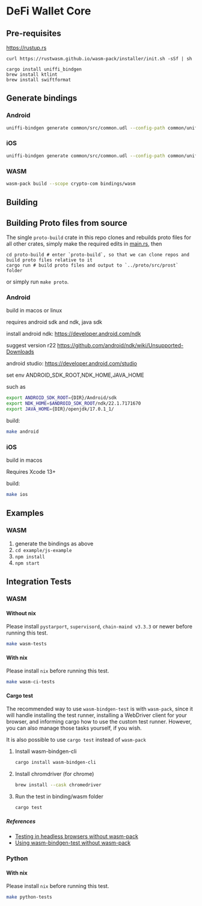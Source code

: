 # DeFi Wallet Core

## Pre-requisites

https://rustup.rs

```
curl https://rustwasm.github.io/wasm-pack/installer/init.sh -sSf | sh

cargo install uniffi_bindgen
brew install ktlint
brew install swiftformat
```

## Generate bindings

### Android
```bash
uniffi-bindgen generate common/src/common.udl --config-path common/uniffi.toml --language kotlin --out-dir bindings/android
```

### iOS
```bash
uniffi-bindgen generate common/src/common.udl --config-path common/uniffi.toml --language swift --out-dir bindings/ios
```

### WASM
```bash
wasm-pack build --scope crypto-com bindings/wasm
```

## Building

## Building Proto files from source

The single `proto-build` crate in this repo clones and rebuilds proto files for
all other crates, simply make the required edits in [main.rs](proto-build/main.rs), then

    cd proto-build # enter `proto-build`, so that we can clone repos and build proto files relative to it
    cargo run # build proto files and output to `../proto/src/prost` folder

or simply run `make proto`.

### Android
build in macos or linux

requires android sdk and ndk, java sdk

install android ndk: https://developer.android.com/ndk

suggest version r22 https://github.com/android/ndk/wiki/Unsupported-Downloads

android studio: https://developer.android.com/studio

set env ANDROID_SDK_ROOT,NDK_HOME,JAVA_HOME

such as

```bash
export ANDROID_SDK_ROOT={DIR}/Android/sdk
export NDK_HOME=$ANDROID_SDK_ROOT/ndk/22.1.7171670
export JAVA_HOME={DIR}/openjdk/17.0.1_1/
```

build:
```bash
make android
```

### iOS

build in macos

Requires Xcode 13+

build:
```bash
make ios
```

## Examples

### WASM
1. generate the bindings as above
2. `cd example/js-example`
3. `npm install`
4. `npm start`

## Integration Tests
### WASM
#### Without nix
Please install `pystarport`, `supervisord`, `chain-maind v3.3.3` or newer before running this test.

``` bash
make wasm-tests
```
#### With nix
Please install `nix` before running this test.

``` bash
make wasm-ci-tests
```

#### Cargo test
The recommended way to use `wasm-bindgen-test` is with `wasm-pack`, since it will handle installing the test runner, installing a WebDriver client for your browser, and informing cargo how to use the custom test runner. However, you can also manage those tasks yourself, if you wish.

It is also possible to use `cargo test` instead of `wasm-pack`

1. Install wasm-bindgen-cli
    ``` bash
    cargo install wasm-bindgen-cli
    ```

2. Install chromdriver (for chrome)
    ``` bash
    brew install --cask chromedriver
    ```

3. Run the test in binding/wasm folder
    ``` bash
    cargo test
    ```

##### References
- [Testing in headless browsers without wasm-pack](https://rustwasm.github.io/docs/wasm-bindgen/wasm-bindgen-test/browsers.html#appendix-testing-in-headless-browsers-without-wasm-pack)
- [Using wasm-bindgen-test without wasm-pack](https://rustwasm.github.io/docs/wasm-bindgen/wasm-bindgen-test/usage.html#appendix-using-wasm-bindgen-test-without-wasm-pack)

### Python
#### With nix
Please install `nix` before running this test.

``` bash
make python-tests
```
